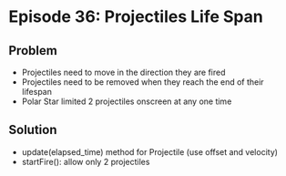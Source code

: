 Episode 36: Projectiles Life Span
=================================

Problem
--------

- Projectiles need to move in the direction they are fired
- Projectiles need to be removed when they reach the end of their lifespan
- Polar Star limited 2 projectiles onscreen at any one time

Solution
--------

- update(elapsed\_time) method for Projectile (use offset and velocity)
- startFire(): allow only 2 projectiles
